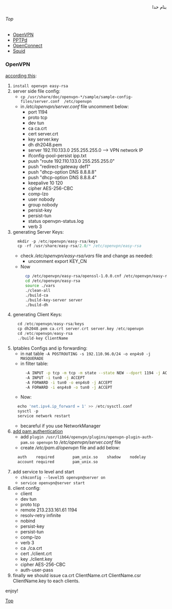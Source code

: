 <div dir='rtl'>بنام خدا</div>

###### Top

- [OpenVPN](#openvpn)
- [PPTPd](#pptpd)
- [OpenConnect](#openconnect)
- [Squid](squid)

### OpenVPN
[according this](https://www.unixmen.com/install-openvpn-centos-7/):
1. `install openvpn easy-rsa`
2. server side file config:
   - `cp /usr/share/doc/openvpn-*/sample/sample-config-files/server.conf  /etc/openvpn`
   - in _/etc/openvpn/server.conf_ file uncomment below:
     - port 1194
     - proto tcp
     - dev tun
     - ca ca.crt
     - cert server.crt
     - key server.key
     - dh dh2048.pem
     - server 192.110.133.0 255.255.255.0 --> VPN network IP
     - ifconfig-pool-persist ipp.txt
     - push "route 192.110.133.0 255.255.255.0"
     - push "redirect-gateway def1"
     - push "dhcp-option DNS 8.8.8.8"
     - push "dhcp-option DNS 8.8.8.4"
     - keepalive 10 120
     - cipher AES-256-CBC
     - comp-lzo
     - user nobody
     - group nobody
     - persist-key
     - persist-tun
     - status openvpn-status.log
     - verb 3
3. generating Server Keys:
   ```go
     mkdir -p /etc/openvpn/easy-rsa/keys
     cp -rf /usr/share/easy-rsa/2.0/* /etc/openvpn/easy-rsa
   ```
   - check _/etc/openvpn/easy-rsa/vars_ file and change as needed:
     - uncomment export KEY_CN
   - Now
     ```bash
       cp /etc/openvpn/easy-rsa/openssl-1.0.0.cnf /etc/openvpn/easy-rsa/openssl.cnf
       cd /etc/openvpn/easy-rsa
       source ./vars
       ./clean-all
       ./build-ca
       ./build-key-server server
       ./build-dh
     ```
4. generating Client Keys:
   ```go
     cd /etc/openvpn/easy-rsa/keys
     cp dh2048.pem ca.crt server.crt server.key /etc/openvpn
     cd /etc/openvpn/easy-rsa
     ./build-key ClientName
   ```
5. Iptables Configs and ip forwarding:
   - in nat table `-A POSTROUTING -s 192.110.96.0/24 -o enp4s0 -j MASQUERADE`
   - in filter table:
     ```bash
       -A INPUT -p tcp -m tcp -m state --state NEW --dport 1194 -j ACCEPT
       -A INPUT -i tun0 -j ACCEPT
       -A FORWARD -i tun0 -o enp4s0 -j ACCEPT
       -A FORWARD -i enp4s0 -o tun0 -j ACCEPT
     ```
   - Now:
   ```go
     echo 'net.ipv4.ip_forward = 1' >> /etc/sysctl.conf
     sysctl -p
     service network restart
   ```
     - becareful if you use NetworkManager
6. [add pam authentication](https://www.linuxsysadmintutorials.com/setup-pam-authentication-with-openvpns-auth-pam-module)
   - add `plugin /usr/lib64/openvpn/plugins/openvpn-plugin-auth-pam.so openvpn` to _/etc/openvpn/server.conf_ file
   - create _/etc/pam.d/openvpn_ file and add below:
   ```go
     auth    required        pam_unix.so    shadow    nodelay
     account required        pam_unix.so
   ```  
7. add service to level and start
   - `chkconfig --level35 openvpn@server on`
   - `service openvpn@server start`
8. client config:
   - client
   - dev tun
   - proto tcp
   - remote 213.233.161.61 1194
   - resolv-retry infinite
   - nobind
   - persist-key
   - persist-tun
   - comp-lzo
   - verb 3
   - ca ./ca.crt
   - cert ./client.crt
   - key ./client.key
   - cipher AES-256-CBC
   - auth-user-pass
9. finally we should issue ca.crt  ClientName.crt  ClientName.csr  ClientName.key to each clients.

enjoy!

[Top](#top)

